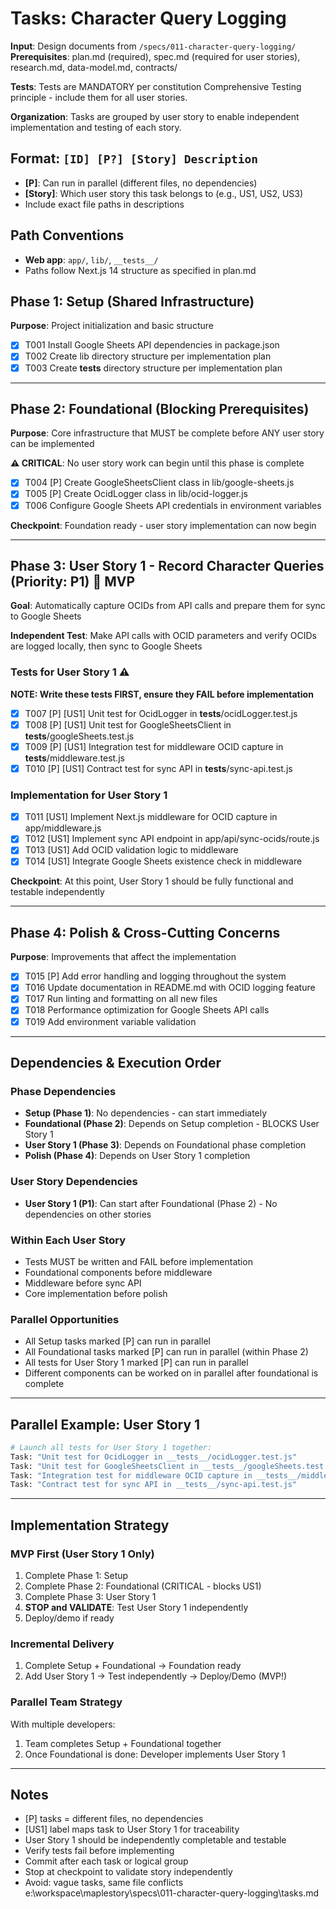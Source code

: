 # Tasks: Character Query Logging

**Input**: Design documents from `/specs/011-character-query-logging/`
**Prerequisites**: plan.md (required), spec.md (required for user stories), research.md, data-model.md, contracts/

**Tests**: Tests are MANDATORY per constitution Comprehensive Testing principle - include them for all user stories.

**Organization**: Tasks are grouped by user story to enable independent implementation and testing of each story.

## Format: `[ID] [P?] [Story] Description`

- **[P]**: Can run in parallel (different files, no dependencies)
- **[Story]**: Which user story this task belongs to (e.g., US1, US2, US3)
- Include exact file paths in descriptions

## Path Conventions

- **Web app**: `app/`, `lib/`, `__tests__/`
- Paths follow Next.js 14 structure as specified in plan.md

## Phase 1: Setup (Shared Infrastructure)

**Purpose**: Project initialization and basic structure

- [x] T001 Install Google Sheets API dependencies in package.json
- [x] T002 Create lib directory structure per implementation plan
- [x] T003 Create **tests** directory structure per implementation plan

---

## Phase 2: Foundational (Blocking Prerequisites)

**Purpose**: Core infrastructure that MUST be complete before ANY user story can be implemented

**⚠️ CRITICAL**: No user story work can begin until this phase is complete

- [x] T004 [P] Create GoogleSheetsClient class in lib/google-sheets.js
- [x] T005 [P] Create OcidLogger class in lib/ocid-logger.js
- [x] T006 Configure Google Sheets API credentials in environment variables

**Checkpoint**: Foundation ready - user story implementation can now begin

---

## Phase 3: User Story 1 - Record Character Queries (Priority: P1) 🎯 MVP

**Goal**: Automatically capture OCIDs from API calls and prepare them for sync to Google Sheets

**Independent Test**: Make API calls with OCID parameters and verify OCIDs are logged locally, then sync to Google Sheets

### Tests for User Story 1 ⚠️

**NOTE: Write these tests FIRST, ensure they FAIL before implementation**

- [x] T007 [P] [US1] Unit test for OcidLogger in **tests**/ocidLogger.test.js
- [x] T008 [P] [US1] Unit test for GoogleSheetsClient in **tests**/googleSheets.test.js
- [x] T009 [P] [US1] Integration test for middleware OCID capture in **tests**/middleware.test.js
- [x] T010 [P] [US1] Contract test for sync API in **tests**/sync-api.test.js

### Implementation for User Story 1

- [x] T011 [US1] Implement Next.js middleware for OCID capture in app/middleware.js
- [x] T012 [US1] Implement sync API endpoint in app/api/sync-ocids/route.js
- [x] T013 [US1] Add OCID validation logic to middleware
- [x] T014 [US1] Integrate Google Sheets existence check in middleware

**Checkpoint**: At this point, User Story 1 should be fully functional and testable independently

---

## Phase 4: Polish & Cross-Cutting Concerns

**Purpose**: Improvements that affect the implementation

- [x] T015 [P] Add error handling and logging throughout the system
- [x] T016 Update documentation in README.md with OCID logging feature
- [x] T017 Run linting and formatting on all new files
- [x] T018 Performance optimization for Google Sheets API calls
- [x] T019 Add environment variable validation

---

## Dependencies & Execution Order

### Phase Dependencies

- **Setup (Phase 1)**: No dependencies - can start immediately
- **Foundational (Phase 2)**: Depends on Setup completion - BLOCKS User Story 1
- **User Story 1 (Phase 3)**: Depends on Foundational phase completion
- **Polish (Phase 4)**: Depends on User Story 1 completion

### User Story Dependencies

- **User Story 1 (P1)**: Can start after Foundational (Phase 2) - No dependencies on other stories

### Within Each User Story

- Tests MUST be written and FAIL before implementation
- Foundational components before middleware
- Middleware before sync API
- Core implementation before polish

### Parallel Opportunities

- All Setup tasks marked [P] can run in parallel
- All Foundational tasks marked [P] can run in parallel (within Phase 2)
- All tests for User Story 1 marked [P] can run in parallel
- Different components can be worked on in parallel after foundational is complete

---

## Parallel Example: User Story 1

```bash
# Launch all tests for User Story 1 together:
Task: "Unit test for OcidLogger in __tests__/ocidLogger.test.js"
Task: "Unit test for GoogleSheetsClient in __tests__/googleSheets.test.js"
Task: "Integration test for middleware OCID capture in __tests__/middleware.test.js"
Task: "Contract test for sync API in __tests__/sync-api.test.js"
```

---

## Implementation Strategy

### MVP First (User Story 1 Only)

1. Complete Phase 1: Setup
2. Complete Phase 2: Foundational (CRITICAL - blocks US1)
3. Complete Phase 3: User Story 1
4. **STOP and VALIDATE**: Test User Story 1 independently
5. Deploy/demo if ready

### Incremental Delivery

1. Complete Setup + Foundational → Foundation ready
2. Add User Story 1 → Test independently → Deploy/Demo (MVP!)

### Parallel Team Strategy

With multiple developers:

1. Team completes Setup + Foundational together
2. Once Foundational is done: Developer implements User Story 1

---

## Notes

- [P] tasks = different files, no dependencies
- [US1] label maps task to User Story 1 for traceability
- User Story 1 should be independently completable and testable
- Verify tests fail before implementing
- Commit after each task or logical group
- Stop at checkpoint to validate story independently
- Avoid: vague tasks, same file conflicts</content>
  <parameter name="filePath">e:\workspace\maplestory\specs\011-character-query-logging\tasks.md
